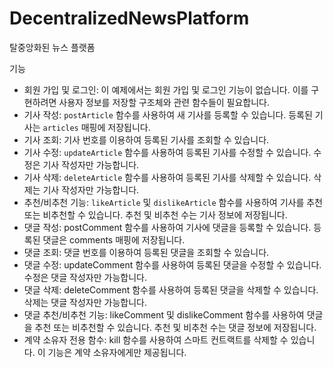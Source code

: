 # DecentralizedNewsPlatform

탈중앙화된 뉴스 플랫폼


기능
- 회원 가입 및 로그인: 이 예제에서는 회원 가입 및 로그인 기능이 없습니다. 이를 구현하려면 사용자 정보를 저장할 구조체와 관련 함수들이 필요합니다.
- 기사 작성: `postArticle` 함수를 사용하여 새 기사를 등록할 수 있습니다. 등록된 기사는 `articles` 매핑에 저장됩니다.
- 기사 조회: 기사 번호를 이용하여 등록된 기사를 조회할 수 있습니다.
- 기사 수정: `updateArticle` 함수를 사용하여 등록된 기사를 수정할 수 있습니다. 수정은 기사 작성자만 가능합니다.
- 기사 삭제: `deleteArticle` 함수를 사용하여 등록된 기사를 삭제할 수 있습니다. 삭제는 기사 작성자만 가능합니다.
- 추천/비추천 기능: `likeArticle` 및 `dislikeArticle` 함수를 사용하여 기사를 추천 또는 비추천할 수 있습니다. 추천 및 비추천 수는 기사 정보에 저장됩니다.
- 댓글 작성: postComment 함수를 사용하여 기사에 댓글을 등록할 수 있습니다. 등록된 댓글은 comments 매핑에 저장됩니다.
- 댓글 조회: 댓글 번호를 이용하여 등록된 댓글을 조회할 수 있습니다.
- 댓글 수정: updateComment 함수를 사용하여 등록된 댓글을 수정할 수 있습니다. 수정은 댓글 작성자만 가능합니다.
- 댓글 삭제: deleteComment 함수를 사용하여 등록된 댓글을 삭제할 수 있습니다. 삭제는 댓글 작성자만 가능합니다.
- 댓글 추천/비추천 기능: likeComment 및 dislikeComment 함수를 사용하여 댓글을 추천 또는 비추천할 수 있습니다. 추천 및 비추천 수는 댓글 정보에 저장됩니다.
- 계약 소유자 전용 함수: kill 함수를 사용하여 스마트 컨트랙트를 삭제할 수 있습니다. 이 기능은 계약 소유자에게만 제공됩니다.
